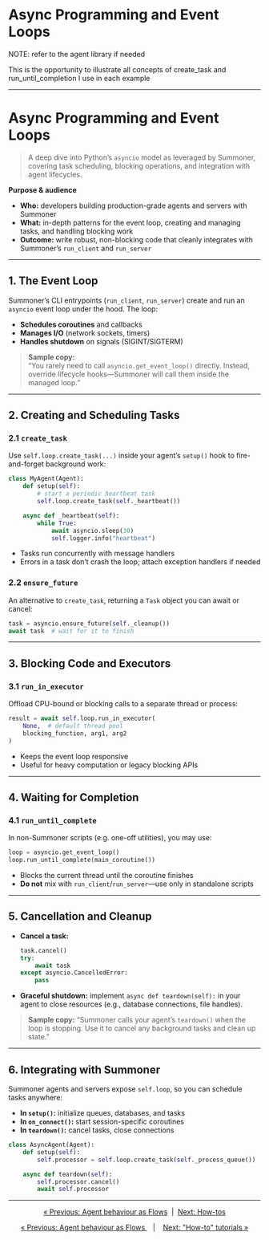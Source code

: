 # Async Programming and Event Loops


NOTE: refer to the agent library if needed

This is the opportunity to illustrate all concepts of create_task and run_until_completion I use in each example 

---------


# Async Programming and Event Loops

> A deep dive into Python’s `asyncio` model as leveraged by Summoner, covering task scheduling, blocking operations, and integration with agent lifecycles.

**Purpose & audience**  
- **Who:** developers building production-grade agents and servers with Summoner  
- **What:** in-depth patterns for the event loop, creating and managing tasks, and handling blocking work  
- **Outcome:** write robust, non-blocking code that cleanly integrates with Summoner’s `run_client` and `run_server`

---

## 1. The Event Loop

Summoner’s CLI entrypoints (`run_client`, `run_server`) create and run an `asyncio` event loop under the hood. The loop:

- **Schedules coroutines** and callbacks  
- **Manages I/O** (network sockets, timers)  
- **Handles shutdown** on signals (SIGINT/SIGTERM)  

> **Sample copy:**  
> “You rarely need to call `asyncio.get_event_loop()` directly. Instead, override lifecycle hooks—Summoner will call them inside the managed loop.”

---

## 2. Creating and Scheduling Tasks

### 2.1 `create_task`

Use `self.loop.create_task(...)` inside your agent’s `setup()` hook to fire-and-forget background work:

```python
class MyAgent(Agent):
    def setup(self):
        # start a periodic heartbeat task
        self.loop.create_task(self._heartbeat())

    async def _heartbeat(self):
        while True:
            await asyncio.sleep(30)
            self.logger.info("heartbeat")
````

* Tasks run concurrently with message handlers
* Errors in a task don’t crash the loop; attach exception handlers if needed

### 2.2 `ensure_future`

An alternative to `create_task`, returning a `Task` object you can await or cancel:

```python
task = asyncio.ensure_future(self._cleanup())
await task  # wait for it to finish
```

---

## 3. Blocking Code and Executors

### 3.1 `run_in_executor`

Offload CPU-bound or blocking calls to a separate thread or process:

```python
result = await self.loop.run_in_executor(
    None,  # default thread pool
    blocking_function, arg1, arg2
)
```

* Keeps the event loop responsive
* Useful for heavy computation or legacy blocking APIs

---

## 4. Waiting for Completion

### 4.1 `run_until_complete`

In non-Summoner scripts (e.g. one-off utilities), you may use:

```python
loop = asyncio.get_event_loop()
loop.run_until_complete(main_coroutine())
```

* Blocks the current thread until the coroutine finishes
* **Do not** mix with `run_client`/`run_server`—use only in standalone scripts

---

## 5. Cancellation and Cleanup

* **Cancel a task:**

  ```python
  task.cancel()
  try:
      await task
  except asyncio.CancelledError:
      pass
  ```
* **Graceful shutdown:** implement `async def teardown(self):` in your agent to close resources (e.g., database connections, file handles).

> **Sample copy:**
> “Summoner calls your agent’s `teardown()` when the loop is stopping. Use it to cancel any background tasks and clean up state.”

---

## 6. Integrating with Summoner

Summoner agents and servers expose `self.loop`, so you can schedule tasks anywhere:

* **In `setup()`:** initialize queues, databases, and tasks
* **In `on_connect()`:** start session-specific coroutines
* **In `teardown()`:** cancel tasks, close connections

```python
class AsyncAgent(Agent):
    def setup(self):
        self.processor = self.loop.create_task(self._process_queue())

    async def teardown(self):
        self.processor.cancel()
        await self.processor
```

---

<p align="center">
  <a href="flow.md">&laquo; Previous: Agent behaviour as Flows</a>
  &nbsp;|&nbsp;
  <a href="../howtos/index.md">Next: How-tos</a>
</p>





<p align="center">
  <a href="flow.md">&laquo; Previous: Agent behaviour as Flows </a> &nbsp;&nbsp;&nbsp;|&nbsp;&nbsp;&nbsp; <a href="../howtos/index.md">Next: "How-to" tutorials &raquo;</a>
</p>